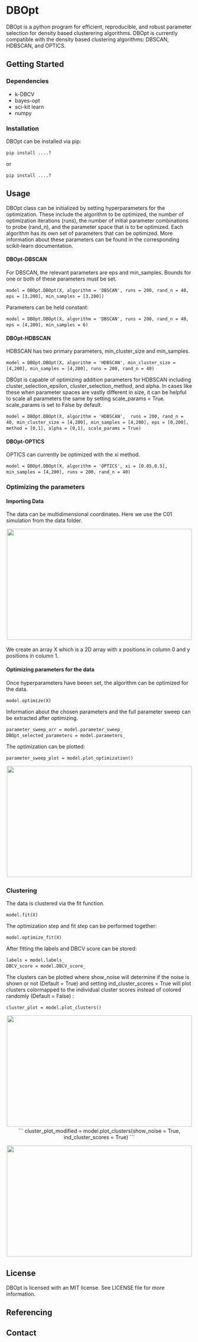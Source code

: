 # DBOpt

DBOpt is a python program for efficient, reproducible, and robust parameter selection for density based clusterering algorithms. DBOpt is currently compatible with the density based clustering algorithms: DBSCAN, HDBSCAN, and OPTICS.

## Getting Started
### Dependencies
- k-DBCV
- bayes-opt
- sci-kit learn
- numpy
### Installation
DBOpt can be installed via pip:
```
pip install ....?
```
or
```
pip install ....?
```

## Usage
DBOpt class can be initialized by setting hyperparameters for the optimization. These include the algorithm to be optimized, the number of optimization iterations (runs), the number of initial parameter combinations to probe (rand_n), and the parameter space that is to be optimized. Each algorithm has its own set of parameters that can be optimized. More information about these parameters can be found in the corresponding scikit-learn documentation.

#### DBOpt-DBSCAN 
For DBSCAN, the relevant parameters are eps and min_samples. Bounds for one or both of these parameters must be set. 
```
model = DBOpt.DBOpt(X, algorithm = 'DBSCAN', runs = 200, rand_n = 40, eps = [3,200], min_samples = [3,200])
```
Parameters can be held constant:
```
model = DBOpt.DBOpt(X, algorithm = 'DBSCAN', runs = 200, rand_n = 40, eps = [4,200], min_samples = 6)
```
#### DBOpt-HDBSCAN
HDBSCAN has two primary parameters, min_cluster_size and min_samples.
```
model = DBOpt.DBOpt(X, algorithm = 'HDBSCAN', min_cluster_size = [4,200], min_samples = [4,200], runs = 200, rand_n = 40)
```
DBOpt is capable of optimizing addition parameters for HDBSCAN including cluster_selection_epsilon, cluster_selection_method, and alpha.
In cases like these when parameter spaces are vastly different in size, it can be helpful to scale all parameters the same by setting scale_params = True. scale_params is set to False by default.
```
model = DBOpt.DBOpt(X, algorithm = 'HDBSCAN',  runs = 200, rand_n = 40, min_cluster_size = [4,200], min_samples = [4,200], eps = [0,200], method = [0,1], alpha = [0,1], scale_params = True)
```
#### DBOpt-OPTICS
OPTICS can currently be optimized with the xi method.
```
model = DBOpt.DBOpt(X, algorithm = 'OPTICS', xi = [0.05,0.5], min_samples = [4,200], runs = 200, rand_n = 40)
```
### Optimizing the parameters
#### Importing Data
The data can be multidimensional coordinates. Here we use the C01 simulation from the data folder.
<p align="center">
  <img width="500" height="300" src=![scatter_plot](https://github.com/Kaufman-Lab-Columbia/DBOpt/blob/01b08b173aea925a1d6e0e1b36300dbf7ad5292b/Plot_Images/scatter_plot.png)
</p>

We create an array X which is a 2D array with x positions in column 0 and y positions in column 1.
#### Optimizing parameters for the data
Once hyperparameters have beeen set, the algorithm can be optimized for the data. 
```
model.optimize(X)
```
Information about the chosen parameters and the full parameter sweep can be extracted after optimizing.
```
parameter_sweep_arr = model.parameter_sweep_
DBOpt_selected_parameters = model.parameters_
```
The optimization can be plotted:
```
parameter_sweep_plot = model.plot_optimization()
```
<p align="center">
  <img width="500" height="300" src=![image](https://github.com/user-attachments/assets/4a3fe62c-e059-4bb7-90cc-d20f7d294179)
</p>
  
### Clustering
The data is clustered via the fit function.
```
model.fit(X)
```
The optimization step and fit step can be performed together:
```
model.optimize_fit(X)
```
After fitting the labels and DBCV score can be stored:
```
labels = model.labels_
DBCV_score = model.DBCV_score_
```
The clusters can be plotted where show_noise will determine if the noise is shown or not (Default = True) and setting ind_cluster_scores = True will plot clusters colormapped to the individual cluster scores instead of colored randomly (Default = False) :
```
cluster_plot = model.plot_clusters()
```
<p align="center">
  <img width="500" height="300" src=![image](https://github.com/user-attachments/assets/e7217963-6de8-4155-a87a-e5f3fef62f13)
</p>
```
cluster_plot_modified = model.plot_clusters(show_noise = True, ind_cluster_scores = True)
```
<p align="center">
  <img width="500" height="300" src=![image](https://github.com/user-attachments/assets/7cd0f56c-e724-4e92-a9c5-68c40413435b)
</p>

## License
DBOpt is licensed with an MIT license. See LICENSE file for more information.
## Referencing

## Contact 

